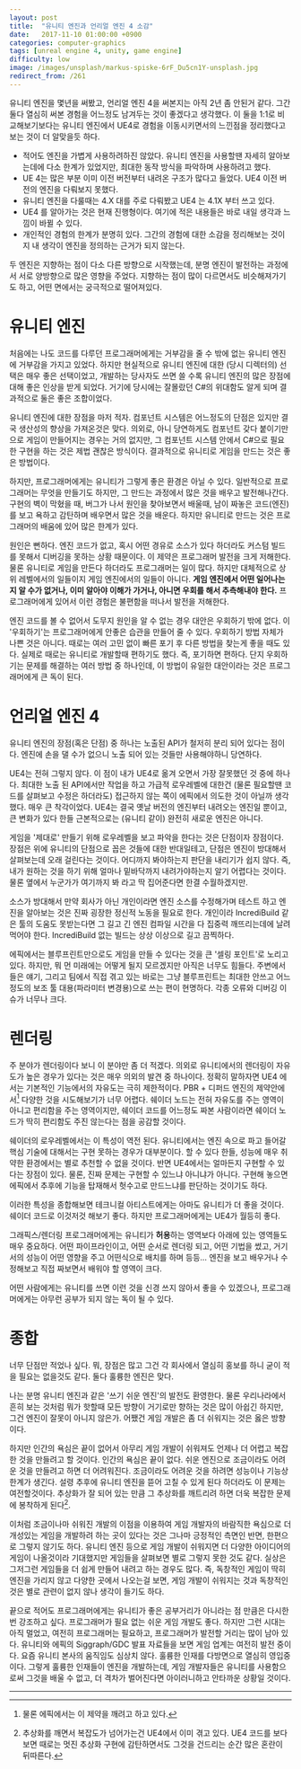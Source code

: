 ```yaml
---
layout: post
title:  "유니티 엔진과 언리얼 엔진 4 소감"
date:   2017-11-10 01:00:00 +0900
categories: computer-graphics
tags: [unreal engine 4, unity, game engine]
difficulty: low
image: /images/unsplash/markus-spiske-6rF_Du5cn1Y-unsplash.jpg
redirect_from: /261
---
```

유니티 엔진을 몇년을 써봤고, 언리얼 엔진 4을 써본지는 아직 2년 좀 안된거 같다. 그간 둘다 열심히 써본 경험을 어느정도 남겨두는 것이 좋겠다고 생각했다. 이 둘을 1:1로 비교해보기보다는 유니티 엔진에서 UE4로 경험을 이동시키면서의 느낀점을 정리했다고 보는 것이 더 알맞을듯 하다.

* 적어도 엔진을 가볍게 사용하려하진 않았다. 유니티 엔진을 사용할땐 자세히 알아보는데에 다소 한계가 있었지만, 최대한 동작 방식을 파악하며 사용하려고 했다.
* UE 4는 많은 부분 이미 이전 버전부터 내려온 구조가 많다고 들었다. UE4 이전 버전의 엔진을 다뤄보지 못했다.
* 유니티 엔진을 다룰때는 4.X 대를 주로 다뤄봤고 UE4 는 4.1X 부터 쓰고 있다.
* UE4 를 알아가는 것은 현재 진행형이다. 여기에 적은 내용들은 바로 내일 생각과 느낌이 바뀔 수 있다.
* 개인적인 경험의 한계가 분명히 있다. 그간의 경험에 대한 소감을 정리해보는 것이지 내 생각이 엔진을 정의하는 근거가 되지 않는다.

두 엔진은 지향하는 점이 다소 다른 방향으로 시작했는데, 분명 엔진이 발전하는 과정에서 서로 양방향으로 많은 영향을 주었다. 지향하는 점이 많이 다르면서도 비슷해져가기도 하고, 어떤 면에서는 궁극적으로 떨어져있다.

# 유니티 엔진

처음에는 나도 코드를 다루던 프로그래머에게는 거부감을 줄 수 밖에 없는 유니티 엔진에 거부감을 가지고 있었다. 하지만 현실적으로 유니티 엔진에 대한 (당시 디렉터의) 선택은 매우 좋은 선택이었고, 개발하는 당사자도 쓰면 쓸 수록 유니티 엔진의 많은 장점에 대해 좋은 인상을 받게 되었다. 거기에 당시에는 잘몰랐던 C#의 위대함도 알게 되며 결과적으로 둘은 좋은 조합이었다.

유니티 엔진에 대한 장점을 마저 적자. 컴포넌트 시스템은 어느정도의 단점은 있지만 결국 생산성의 향상을 가져온것은 맞다. 의외로, 아니 당연하게도 컴포넌트 갖다 붙이기만으로 게임이 만들어지는 경우는 거의 없지만, 그 컴포넌트 시스템 안에서 C#으로 필요한 구현을 하는 것은 제법 괜찮은 방식이다. 결과적으로 유니티로 게임을 만드는 것은 좋은 방법이다.

하지만, 프로그래머에게는 유니티가 그렇게 좋은 환경은 아닐 수 있다. 일반적으로 프로그래머는 무엇을 만들기도 하지만, 그 만드는 과정에서 많은 것을 배우고 발전해나간다. 구현의 벽이 막혔을 때, 버그가 나서 원인을 찾아보면서 배울때, 남이 짜놓은 코드(엔진)를 보고 욕하고 감탄하며 배우면서 많은 것을 배운다. 하지만 유니티로 만드는 것은 프로그래머의 배움에 있어 많은 한계가 있다.

원인은 뻔하다. 엔진 코드가 없고, 혹시 어떤 경유로 소스가 있다 하더라도 커스텀 빌드를 못해서 디버깅을 못하는 상황 때문이다. 이 제약은 프로그래머 발전을 크게 저해한다. 물론 유니티로 게임을 만든다 하더라도 프로그래머는 일이 많다. 하지만 대체적으로 상위 레벨에서의 일들이지 게임 엔진에서의 일들이 아니다. **게임 엔진에서 어떤 일어나는지 알 수가 없거나, 이미 알아야 이해가 가거나, 아니면 우회를 해서 추측해내야 한다.** 프로그래머에게 있어서 이런 경험은 불편함을 떠나서 발전을 저해한다.

엔진 코드를 볼 수 없어서 도무지 원인을 알 수 없는 경우 대안은 우회하기 밖에 없다. 이 '우회하기'는 프로그래머에게 안좋은 습관을 만들어 줄 수 있다. 우회하기 방법 자체가 나쁜 것은 아니다. 때로는 여러 고민 없이 빠른 포기 후 다른 방법을 찾는게 좋을 때도 있다. 실제로 때로는 유니티로 개발할때 편하기도 했다. 즉, 포기하면 편하다. 단지 우회하기는 문제를 해결하는 여러 방법 중 하나인데, 이 방법이 유일한 대안이라는 것은 프로그래머에게 큰 독이 된다.

# 언리얼 엔진 4

유니티 엔진의 장점(혹은 단점) 중 하나는 노출된 API가 철저히 분리 되어 있다는 점이다. 엔진에 손을 댈 수가 없으니 노출 되어 있는 것들만 사용해야하니 당연하다.

UE4는 전혀 그렇지 않다. 이 점이 내가 UE4로 옮겨 오면서 가장 잘못했던 것 중에 하나다. 최대한 노출 된 API에서만 작업을 하고 가급적 로우레벨에 대한건 (물론 필요할땐 코드를 살펴보고 수정은 하더라도) 접근하지 않는 쪽이 에픽에서 의도한 것이 아닐까 생각했다. 매우 큰 착각이었다. UE4는 결국 옛날 버전의 엔진부터 내려오는 엔진일 뿐이고, 큰 변화가 있다 한들 근본적으로는 (유니티 같이) 완전히 새로운 엔진은 아니다.

게임을 '제대로' 만들기 위해 로우레벨을 보고 파악을 한다는 것은 단점이자 장점이다. 장점은 위에 유니티의 단점으로 꼽은 것들에 대한 반대일테고, 단점은 엔진이 방대해서 살펴보는데 오래 걸린다는 것이다. 어디까지 봐야하는지 판단을 내리기가 쉽지 않다. 즉, 내가 원하는 것을 하기 위해 얼마나 밑바닥까지 내려가야하는지 알기 어렵다는 것이다. 물론 옆에서 누군가가 여기까지 봐 라고 딱 집어준다면 한결 수월하겠지만.

소스가 방대해서 만약 회사가 아닌 개인이라면 엔진 소스를 수정해가며 테스트 하고 엔진을 알아보는 것은 진짜 굉장한 정신적 노동을 필요로 한다. 개인이라 IncrediBuild 같은 툴의 도움도 못받는다면 그 길고 긴 엔진 컴파일 시간을 다 집중력 깨뜨리는데에 날려먹어야 한다. IncrediBuild 없는 빌드는 상상 이상으로 길고 끔찍하다.

에픽에서는 블루프린트만으로도 게임을 만들 수 있다는 것을 큰 '셀링 포인트'로 노리고 있다. 하지만, 뭐 먼 미래에는 어떻게 될지 모르겠지만 아직은 너무도 힘들다. 주변에서 들은 얘기, 그리고 팀에서 직접 겪고 있는 바로는 그냥 블루프린트는 최대한 안쓰고 어느정도의 보조 툴 대용(파라미터 변경용)으로 쓰는 편이 현명하다. 각종 오류와 디버깅 이슈가 너무나 크다.

# 렌더링

주 분야가 렌더링이다 보니 이 분야만 좀 더 적겠다. 의외로 유니티에서의 렌더링이 자유도가 높은 경우가 있다는 것은 매우 의외의 발견 중 하나이다. 정확히 말하자면 UE4 에서는 기본적인 기능에서의 자유도는 극히 제한적이다. PBR + 디퍼드 엔진의 제약안에서[^1] 다양한 것을 시도해보기가 너무 어렵다. 쉐이더 노드는 전혀 자유도를 주는 영역이 아니고 편리함을 주는 영역이지만, 쉐이더 코드를 어느정도 짜본 사람이라면 쉐이더 노드가 딱히 편리함도 주진 않는다는 점을 공감할 것이다.

쉐이더의 로우레벨에서는 이 특성이 역전 된다. 유니티에서는 엔진 속으로 파고 들어갈 핵심 기술에 대해서는 구현 못하는 경우가 대부분이다. 할 수 있다 한들, 성능에 매우 취약한 환경에서는 별로 추천할 수 없을 것이다. 반면 UE4에서는 얼마든지 구현할 수 있다는 장점이 있다. 물론, 진짜 문제는 구현할 수 있느냐 아니냐가 아니다. 구현해 놓으면 에픽에서 추후에 기능을 탑재해서 헛수고로 만드느냐를 판단하는 것이기도 하다.

이러한 특성을 종합해보면 테크니컬 아티스트에게는 아마도 유니티가 더 좋을 것이다. 쉐이더 코드로 이것저것 해보기 좋다. 하지만 프로그래머에게는 UE4가 월등히 좋다.

그래픽스/렌더링 프로그래머에게는 유니티가 **허용**하는 영역보다 아래에 있는 영역들도 매우 중요하다. 어떤 파이프라인이고, 어떤 순서로 렌더링 되고, 어떤 기법을 썼고, 거기서의 성능이 어떤 영향을 주고 어떤식으로 배치를 하며 등등… 엔진을 보고 배우거나 수정해보고 직접 짜보면서 배워야 할 영역이 크다.

어떤 사람에게는 유니티를 쓰면 이런 것을 신경 쓰지 않아서 좋을 수 있겠으나, 프로그래머에게는 아무런 공부가 되지 않는 독이 될 수 있다.

# 종합

너무 단점만 적었나 싶다. 뭐, 장점은 많고 그건 각 회사에서 열심히 홍보를 하니 굳이 적을 필요는 없을것도 같다. 둘다 훌륭한 엔진은 맞다.

나는 분명 유니티 엔진과 같은 '쓰기 쉬운 엔진'의 발전도 환영한다. 물론 우리나라에서 흔히 보는 것처럼 뭐가 핫할때 모든 방향이 거기로만 향하는 것은 많이 아쉽긴 하지만, 그건 엔진이 잘못이 아니지 않은가. 어쨌건 게임 개발은 좀 더 쉬워지는 것은 옳은 방향이다.

하지만 인간의 욕심은 끝이 없어서 아무리 게임 개발이 쉬워져도 언제나 더 어렵고 복잡한 것을 만들려고 할 것이다. 인간의 욕심은 끝이 없다. 쉬운 엔진으로 조금이라도 어려운 것을 만들려고 하면 더 어려워진다. 조금이라도 어려운 것을 하려면 성능이나 기능상 한계가 생긴다. 설령 추후에 유니티 엔진을 뜯어 고칠 수 있게 된다 하더라도 이 문제는 여전할것이다. 추상화가 잘 되어 있는 만큼 그 추상화를 깨트리려 하면 더욱 복잡한 문제에 봉착하게 된다[^2].

이처럼 조금이나마 쉬워진 개발의 이점을 이용하여 게임 개발자의 바람직한 욕심으로 더 개성있는 게임을 개발하려 하는 곳이 있다는 것은 그나마 긍정적인 측면인 반면, 한편으로 그렇지 않기도 하다. 유니티 엔진 등으로 게임 개발이 쉬워지면 더 다양한 아이디어의 게임이 나올것이라 기대했지만 게임들을 살펴보면 별로 그렇지 못한 것도 같다. 실상은 그저그런 게임들을 더 쉽게 만들어 내려고 하는 경우도 많다. 즉, 독창적인 게임이 딱히 엔진을 가리지 않고 다양한 곳에서 나오는걸 보면, 게임 개발이 쉬워지는 것과 독창적인 것은 별로 관련이 없지 않나 생각이 들기도 하다.

끝으로 적어도 프로그래머에게는 유니티가 좋은 공부거리가 아니라는 점 만큼은 다시한번 강조하고 싶다. 프로그래머가 필요 없는 쉬운 게임 개발도 좋다. 하지만 그런 시대는 아직 멀었고, 여전히 프로그래머는 필요하고, 프로그래머가 발전할 거리는 많이 남아 있다. 유니티와 에픽의 Siggraph/GDC 발표 자료들을 보면 게임 업계는 여전히 발전 중이다. 요즘 유니티 본사의 움직임도 심상치 않다. 훌륭한 인재를 다방면으로 열심히 영입중이다. 그렇게 훌륭한 인재들이 엔진을 개발하는데, 게임 개발자들은 유니티를 사용함으로써 그것을 배울 수 없고, 더 격차가 벌어진다면 아이러니하고 안타까운 상황일 것이다.

---

[^1]: 물론 에픽에서는 이 제약을 깨려고 하고 있다.
[^2]: 추상화를 깨면서 복잡도가 넘어가는건 UE4에서 이미 겪고 있다. UE4 코드를 보다보면 때로는 멋진 추상화 구현에 감탄하면서도 그것을 건드리는 순간 많은 혼란이 뒤따른다.